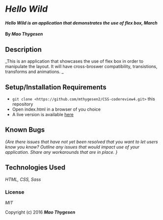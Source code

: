 # _Hello Wild_

#### _Hello Wild is an application that demonstrates the use of flex box, March_

#### By _**Mao Thygesen**_

## Description

_This is an application that showcases the use of flex box in order to manipulate the layout. It will have cross-broswer compatibility, transistions, transforms and animations.  _

## Setup/Installation Requirements

* `git clone <https://github.com/mthygesen2/CSS-codereview4.git>` this repository
* Open index.html in a browser of you choice
* A live version is available [here](http://mthygesen2.github.io/CSS-codereview4/)


## Known Bugs

_{Are there issues that have not yet been resolved that you want to let users know you know?  Outline any issues that would impact use of your application.  Share any workarounds that are in place. }_

## Technologies Used

_HTML, CSS, Sass_

### License

*MIT*

Copyright (c) 2016 **_Mao Thygesen_**
